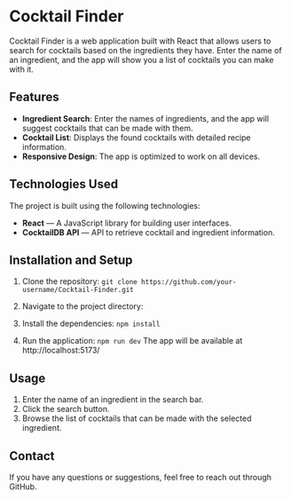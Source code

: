 # Cocktail Finder

Cocktail Finder is a web application built with React that allows users to search for cocktails based on the ingredients they have. Enter the name of an ingredient, and the app will show you a list of cocktails you can make with it.

## Features

- **Ingredient Search**: Enter the names of ingredients, and the app will suggest cocktails that can be made with them.
- **Cocktail List**: Displays the found cocktails with detailed recipe information.
- **Responsive Design**: The app is optimized to work on all devices.

## Technologies Used

The project is built using the following technologies:

- **React** — A JavaScript library for building user interfaces.
- **CocktailDB API** — API to retrieve cocktail and ingredient information.

## Installation and Setup

1. Clone the repository:
   `git clone https://github.com/your-username/Cocktail-Finder.git`

2. Navigate to the project directory:

3. Install the dependencies:
   `npm install`

4. Run the application:
   `npm run dev`
   The app will be available at http://localhost:5173/

## Usage

1. Enter the name of an ingredient in the search bar.
2. Click the search button.
3. Browse the list of cocktails that can be made with the selected ingredient.

## Contact

If you have any questions or suggestions, feel free to reach out through GitHub.
